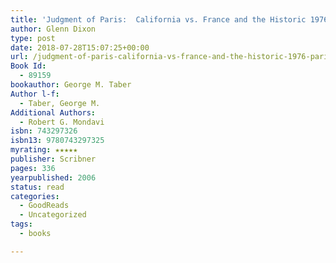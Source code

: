 ```yaml
---
title: 'Judgment of Paris:  California vs. France and the Historic 1976 Paris Tasting That Revolutionized Wine'
author: Glenn Dixon
type: post
date: 2018-07-28T15:07:25+00:00
url: /judgment-of-paris-california-vs-france-and-the-historic-1976-paris-tasting-that-revolutionized-wine/
Book Id:
  - 89159
bookauthor: George M. Taber
Author l-f:
  - Taber, George M.
Additional Authors:
  - Robert G. Mondavi
isbn: 743297326
isbn13: 9780743297325
myrating: ★★★★★
publisher: Scribner
pages: 336
yearpublished: 2006
status: read
categories:
  - GoodReads
  - Uncategorized
tags:
  - books

---
```

